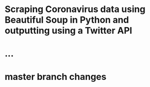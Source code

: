 # Scraping Coronavirus data using Beautiful Soup in Python and outputting using a Twitter API

# ...

# master branch changes